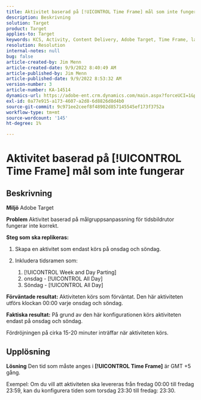 ```yaml
---
title: Aktivitet baserad på [!UICONTROL Time Frame] mål som inte fungerar
description: Beskrivning
solution: Target
product: Target
applies-to: Target
keywords: KCS, Activity, Content Delivery, Adobe Target, Time Frame, lag, målinriktning
resolution: Resolution
internal-notes: null
bug: false
article-created-by: Jim Menn
article-created-date: 9/9/2022 8:40:49 AM
article-published-by: Jim Menn
article-published-date: 9/9/2022 8:53:32 AM
version-number: 3
article-number: KA-14514
dynamics-url: https://adobe-ent.crm.dynamics.com/main.aspx?forceUCI=1&pagetype=entityrecord&etn=knowledgearticle&id=18e1a81a-1b30-ed11-9db1-0022480866ad
exl-id: 0a77e915-a173-4607-a2d8-6d8826d8d4b0
source-git-commit: 9c971ee2ceef8f48902d857145545ef173f3752a
workflow-type: tm+mt
source-wordcount: '145'
ht-degree: 1%

---
```


# Aktivitet baserad på [!UICONTROL Time Frame] mål som inte fungerar

## Beskrivning


<b>Miljö</b>
Adobe Target

<b>Problem</b>
Aktivitet baserad på målgruppsanpassning för tidsbildrutor fungerar inte korrekt.

<b>Steg som ska replikeras:</b>

1. Skapa en aktivitet som endast körs på onsdag och söndag.
2. Inkludera tidsramen som:

   1. [!UICONTROL Week and Day Parting]
   2. onsdag - [!UICONTROL All Day]
   3. Söndag - [!UICONTROL All Day]




<b>Förväntade resultat:</b>
Aktiviteten körs som förväntat. Den här aktiviteten utförs klockan 00:00 varje onsdag och söndag.

<b>Faktiska resultat:</b>
På grund av den här konfigurationen körs aktiviteten endast på onsdag och söndag.

Fördröjningen på cirka 15-20 minuter inträffar när aktiviteten körs.


## Upplösning


<b>Lösning</b>
Den tid som måste anges i <b>[!UICONTROL Time Frame]</b> är GMT +5 gång.

Exempel: Om du vill att aktiviteten ska levereras från fredag 00:00 till fredag 23:59, kan du konfigurera tiden som torsdag 23:30 till fredag: 23:30.
